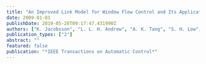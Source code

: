 ```yaml
---
title: "An Improved Link Model for Window Flow Control and Its Application to FAST TCP"
date: 2009-01-01
publishDate: 2019-05-28T09:17:47.431990Z
authors: ["K. Jacobsson", "L. L. H. Andrew", "A. K. Tang", "S. H. Low", "H. Hjalmarsson"]
publication_types: ["2"]
abstract: ""
featured: false
publication: "*IEEE Transactions on Automatic Control*"
---
```


